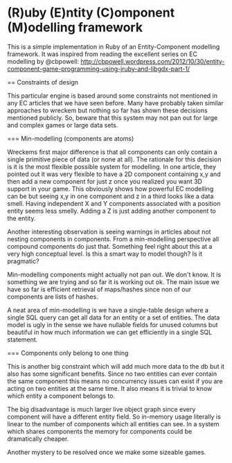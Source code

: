 # (R)uby (E)ntity (C)omponent (M)odelling framework

This is a simple implementation in Ruby of an Entity-Component modelling framework.  It was inspired from reading the excellent series on EC modelling by @cbpowell: http://cbpowell.wordpress.com/2012/10/30/entity-component-game-programming-using-jruby-and-libgdx-part-1/

== Constraints of design

This particular engine is based around some constraints not mentioned in any EC articles that we have seen before.  Many have probably taken similar approaches to wreckem but nothing so far has shown these decisions mentioned publicly.  So, beware that this system may not pan out for large and complex games or large data sets.

=== Min-modelling (components are atoms)

Wreckems first major difference is that all components can only contain a single primitive piece of data (or none at all).  The rationale for this decision is it is the most flexible possible system for modelling.  In one article, they pointed out it was very flexible to have a 2D component containing x,y and then add a new component for just z once you realized you want 3D support in your game.  This obviously shows how powerful EC modelling can be but seeing x,y in one component and z in a third looks like a data smell.  Having independent X and Y components associated with a position entity seems less smelly.  Adding a Z is just adding another component to the entity.

Another interesting observation is seeing warnings in articles about not nesting components in components.  From a min-modelling perspective all compound components do just that.  Something feel right about this at a very high conceptual level.  Is this a smart way to model though?  Is it pragmatic?

Min-modelling components might actually not pan out.  We don't know.  It is something we are trying and so far it is working out ok.  The main issue we have so far is efficient retrieval of maps/hashes since non of our components are lists of hashes.  

A neat area of min-modelling is we have a single-table design where a single SQL query can get all data for an entity or a set of entities.  The data model is ugly in the sense we have nullable fields for unused columns but beautiful in how much information we can get efficiently in a single SQL statement.

=== Components only belong to one thing

This is another big constraint which will add much more data to the db but it also has some significant benefits.  Since no two entities can ever contain the same component this means no concurrency issues can exist if you are acting on two entities at the same time.  It also means it is trivial to know which entity a component belongs to.

The big disadvantage is much larger live object graph since every component will have a different entity field.  So in-memory usage literally is linear to the number of components which all entities can see.  In a system which shares components the memory for components could be dramatically cheaper.

Another mystery to be resolved once we make some sizeable games.

